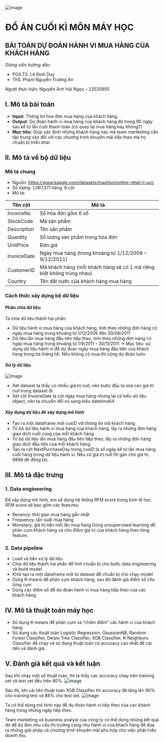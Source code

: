 ![image](https://github.com/Esthercute/CS114.O11-22520955/assets/87257260/96a61d05-ef03-49fd-be83-7ae16c02ff56)

# ĐỒ ÁN CUỐI KÌ MÔN MÁY HỌC
## BÀI TOÁN DỰ  ĐOÁN HÀNH VI MUA HÀNG CỦA KHÁCH HÀNG

*Giảng viên hướng dẫn:*
- PGS.TS. Lê Đình Duy
- ThS. Phạm Nguyễn Trường An

*Người thực hiện:*
Nguyễn Anh Hải Ngọc – 22520955

## I. Mô tả bài toán
- **Input:** Thông tin hóa đơn mua hàng của khách hàng.
- **Output:** Dự đoán hành vi mua hàng của khách hàng đó trong 90 ngày sau kể từ lần cuối thanh toán (có quay lại mua hàng hay không?)
- **Mục tiêu:** Giúp xác định những khách hàng nào mà team martketing cần tập trung vào đối với các chương trình khuyến mãi tiếp theo mà họ chuẩn bị triển khai.

## II. Mô tả về bộ dữ liệu
### Mô tả chung
- Nguồn: https://www.kaggle.com/datasets/mashlyn/online-retail-ii-uci/
- Số lượng: 1,067,371 hàng, 8 cột
- Mô tả:

| Tên cột      | Mô tả     |
|--------------|-----------|
| InvoiceNo | Số hóa đơn gồm 6 số      |
| StockCode      |  Mã sản phẩm  |
| Description      | Tên sản phẩm  |
| Quantity      |  Số lượng sản phẩm trong hóa đơn  |
| UnitPrice      | Đơn giá  |
| InvoiceDate      | Ngày mua hàng (trong khoảng từ 1/12/2009 – 9/12/2011)  |
| CustomerID      | Mã khách hàng (mỗi khách hàng sẽ có 1 mã riêng biệt không trùng nhau) |
| Country    | Tên đất nước của khách hàng mua hàng |

### Cách thức xây dựng bộ dữ liệu
#### Phân chia dữ liệu
Ta chia dữ liệu thành hai phần:
- Dữ liệu hành vi mua hàng của khách hàng, tính theo những đơn hàng có ngày mua hàng trong khoảng từ 1/12/2009 đến 30/08/2011
- Dữ liệu lần mua hàng đầu tiên tiếp theo, tính theo những đơn hàng có ngày mua hàng trong khoảng từ 1/9/2011 – 30/11/2011
-> Mục tiêu: sử dụng dữ liệu hành vi để dự đoán ngày mua hàng đầu tiên của khách hàng trong ba tháng tới. Nếu không có mua thì cũng dự đoán luôn.

#### Xử lý dữ liệu

![image](https://github.com/Esthercute/CS114.O11-22520955/assets/87257260/1620ac40-1e40-482f-b5ff-509efa24d57f)
- Xét dataset ta thấy có nhiều giá trị null, nên bước đầu ta xóa các giá trị null trong dataset đi.
- Xét cột InvoiceDate là cột ngày mua hàng nhưng lại có kiểu dữ liệu object, nên ta chuyển đổi nó sang kiểu datetime64

#### Xây dựng dữ liệu để xây dựng mô hình
- Tạo ra một dataframe mới cusID với thông tin mã khách hàng
- Từ bộ dữ liệu hành vi mua hàng của khách hàng, lấy ra những đơn hàng giao dịch cuối cùng của mỗi khách hàng.
- Từ bộ dữ liệu lần mua hàng đầu tiên tiếp theo, lấy ra những đơn hàng giao dịch đầu tiên của mỗi khách hàng.
- Tạo ra cột NextPurchaseDay trong cusID là số ngày kể từ lần mua hàng cuối hàng trong dữ liệu hành vi. Nếu có giá trị null thì gán cho giá trị 9999 để đồng bộ.

## III. Mô tả đặc trưng
### 1. Data engineering
Để xây dựng mô hình, em sẽ dùng hệ thống RFM score trong kinh tế học.
RFM score sẽ bao gồm các features:
-	Recency: thời gian mua hàng gần nhất
-	Frequency: tần suất mua hàng
-	Monetary: giá trị tiền mỗi lần mua hàng
Dùng unsupervised learning để phân cụm khách hàng và cho điểm giá trị của khách hàng theo từng feature.

### 2. Data pipeline
- Load và tiền xử lý dữ liệu
- Chia dữ liệu thành hai phần để tính chuẩn bị cho bước data engineering và build model
- Khởi tạo ra một dataframe mới từ dataset để chuẩn bị cho chạy model
- Dùng K-means để phân cụm khách hàng, sau đó đánh giá điểm số cho từng cụm
- Dùng các điểm số để dự đoán hành vi mua hàng tiếp theo của các khách hàng

## IV. Mô tả thuật toán máy học
- Sử dụng K-means để phân cụm và “chấm điểm” các hành vi của khách hàng
- Sử dụng các thuật toán Logistic Regression, GaussianNB, Random Forest Classifier, Deisio Tree Classifier, XGB Classifier, K-Neighbors Classifier để chạy và sử dụng thuật toán có accuracy cao nhất để cải tiến và đánh giá.

## V. Đánh giá kết quả và kết luận
Sau khi chạy một số thuật toán, thì ta thấy các accuracy chạy trên training set và test set đều trên 80%.
![image](https://github.com/Esthercute/CS114.O11-22520955/assets/87257260/9c8e331c-5691-45c2-8d42-b381b9378be0)

Sau đó, khi cải tiến thuật toán XGB Classifier thì accuracy đã tăng lên 90% cho training test và 88% cho test set.
![image](https://github.com/Esthercute/CS114.O11-22520955/assets/87257260/b7ad04ed-01c8-4e5a-bb14-6718ffe09f0f)

Ta có thể dùng mô hình này để dự đoán hành vi tiếp theo của các khách hàng trong những ngày tiếp theo.

Team marketing và business analyst của công ty có thể dùng những kết quả đó để dự đón nhu cầu thị trường cũng như hành vi của khách hàng để đưa ra những giải pháp và chương trình khuyến mãi phù hợp cho việc phát triển doanh thu.
